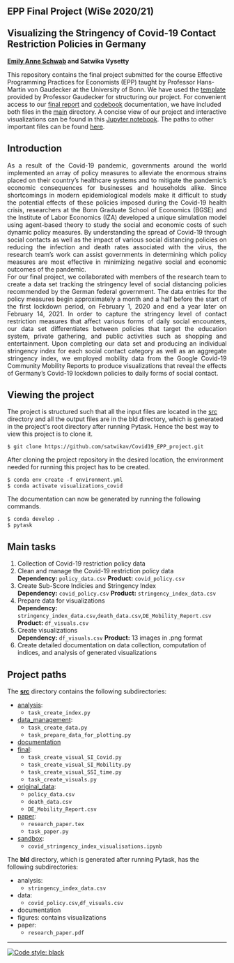 ## EPP Final Project (WiSe 2020/21) <br /> <br /> Visualizing the Stringency of Covid-19 Contact Restriction Policies in Germany
**[Emily Anne Schwab](https://github.com/s6emschw) and Satwika Vysetty**

This repository contains the final project submitted for the course Effective Programming Practices for Economists (EPP) taught by Professor Hans-Martin von Gaudecker at the University of Bonn. We have used the [template](https://econ-project-templates.readthedocs.io/en/stable/index.html) provided by Professor Gaudecker for structuring our project. For convenient access to our [final report](https://github.com/satwikav/Covid19_EPP_project/blob/master/research_paper.pdf) and [codebook](https://github.com/satwikav/Covid19_EPP_project/blob/master/codebook.md) documentation, we have included both files in the [main](https://github.com/satwikav/Covid19_EPP_project) directory. A concise view of our project and interactive visualizations can be found in this [Jupyter notebook](https://github.com/satwikav/Covid19_EPP_project/blob/master/src/sandbox/covid_stringency_index_visualisations.ipynb). The paths to other important files can be found [here](#project-paths).

## Introduction
<p align="justify">
As a result of the Covid-19 pandemic, governments around the world implemented an array of policy measures to alleviate the enormous strains placed on their country’s healthcare systems and to mitigate the pandemic’s economic consequences for businesses and households alike. Since shortcomings in modern epidemiological models make it difficult to study the potential effects of these policies imposed during the Covid-19 health crisis, researchers at the Bonn Graduate School of Economics (BGSE) and the Institute of Labor Economics (IZA) developed a unique simulation model using agent-based theory to study the social and economic costs of such dynamic policy measures. By understanding the spread of Covid-19 through social contacts as well as the impact of various social distancing policies on reducing the infection and death rates associated with the virus, the research team’s work can assist governments in determining which policy measures are most effective in minimizing negative social and economic outcomes of the pandemic. <br />
For our final project, we collaborated with members of the research team to create a data set tracking the stringency level of social distancing policies recommended by the German federal government. The data entries for the policy measures begin approximately a month and a half before the start of the first lockdown period, on February 1, 2020 and end a year later on February 14, 2021. In order to capture the stringency level of contact restriction measures that affect various forms of daily social encounters, our data set differentiates between policies that target the education system, private gathering, and public activities such as shopping and entertainment. Upon completing our data set and producing an individual stringency index for each social contact category as well as an aggregate stringency index, we employed mobility data from the Google Covid-19 Community Mobility Reports to produce visualizations that reveal the effects of Germany’s Covid-19 lockdown policies to daily forms of social contact.
</p>

## Viewing the project
The project is structured such that all the input files are located in the [src](https://github.com/satwikav/Covid19_EPP_project/tree/master/src) directory and all the output files are in the bld directory, which is generated in the project's root directory after running Pytask. Hence the best way to view this project is to clone it.
```
$ git clone https://github.com/satwikav/Covid19_EPP_project.git
```
After cloning the project repository in the desired location, the environment needed for running this project has to be created.
```
$ conda env create -f environment.yml
$ conda activate visualizations_covid
```
The documentation can now be generated by running the following commands.
```
$ conda develop .
$ pytask
```

## Main tasks
1. Collection of Covid-19 restriction policy data
2. Clean and manage the Covid-19 restriction policy data <br />
**Dependency:** `policy_data.csv` **Product:** `covid_policy.csv`
3. Create Sub-Score Indicies and Stringency Index <br />
**Dependency:** `covid_policy.csv` **Product:** `stringency_index_data.csv`
4. Prepare data for visualizations <br />
**Dependency:** `stringency_index_data.csv`,`death_data.csv`,`DE_Mobility_Report.csv` **Product:** `df_visuals.csv`
5. Create visualizations <br />
**Dependency:** `df_visuals.csv` **Product:** 13 images in .png format
6. Create detailed documentation on data collection, computation of indices, and analysis of generated visualizations

## Project paths
The [**src**](https://github.com/satwikav/Covid19_EPP_project/tree/master/src) directory contains the following subdirectories:
- [analysis](https://github.com/satwikav/Covid19_EPP_project/tree/master/src/analysis):
   - `task_create_index.py`
- [data_management](https://github.com/satwikav/Covid19_EPP_project/tree/master/src/data_management):
   - `task_create_data.py`
   - `task_prepare_data_for_plotting.py`
- [documentation](https://github.com/satwikav/Covid19_EPP_project/tree/master/src/documentation)
- [final](https://github.com/satwikav/Covid19_EPP_project/tree/master/src/final):
   - `task_create_visual_SI_Covid.py`
   - `task_create_visual_SI_Mobility.py`
   - `task_create_visual_SSI_time.py`
   - `task_create_visuals.py`
- [original_data](https://github.com/satwikav/Covid19_EPP_project/tree/master/src/original_data):
   - `policy_data.csv`
   - `death_data.csv`
   - `DE_Mobility_Report.csv`
- [paper](https://github.com/satwikav/Covid19_EPP_project/tree/master/src/paper):
   - `research_paper.tex`
   - `task_paper.py`
- [sandbox](https://github.com/satwikav/Covid19_EPP_project/tree/master/src/sandbox):
   - `covid_stringency_index_visualisations.ipynb`

The **bld** directory, which is generated after running Pytask, has the following subdirectories:
- analysis:
   - `stringency_index_data.csv`
- data:
   - `covid_policy.csv`,`df_visuals.csv`
- documentation
- figures: contains visualizations
- paper:
   - `research_paper.pdf`
---
 <a href="https://github.com/psf/black"><img alt="Code style: black" src="https://img.shields.io/badge/code%20style-black-000000.svg"></a>
